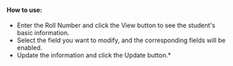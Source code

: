 #### How to use:
* Enter the Roll Number and click the View button to see the student's basic information.
* Select the field you want to modify, and the corresponding fields will be enabled.
* Update the information and click the Update button.* 